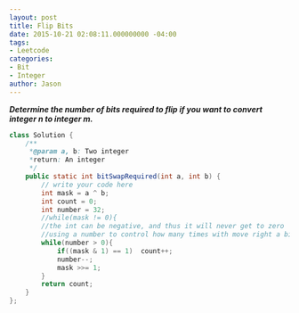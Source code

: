 ```yaml
---
layout: post
title: Flip Bits
date: 2015-10-21 02:08:11.000000000 -04:00
tags:
- Leetcode
categories:
- Bit
- Integer
author: Jason
---
```

<p><strong><em>Determine the number of bits required to flip if you want to convert integer n to integer m.</em></strong></p>


``` java
class Solution {
    /**
     *@param a, b: Two integer
     *return: An integer
     */
    public static int bitSwapRequired(int a, int b) {
        // write your code here
        int mask = a ^ b;
        int count = 0;
        int number = 32;
        //while(mask != 0){
        //the int can be negative, and thus it will never get to zero
        //using a number to control how many times with move right a bit.
        while(number > 0){
            if((mask & 1) == 1)  count++;
            number--;
            mask >>= 1;
        }
        return count;
    }
};
```
